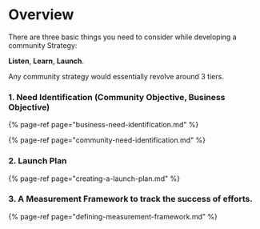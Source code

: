 # Overview

There are three basic things you need to consider while developing a community Strategy: 

**Listen**, **Learn**, **Launch**.

Any community strategy would essentially revolve around 3 tiers.

### **1. Need Identification** \(Community Objective, Business Objective\)

{% page-ref page="business-need-identification.md" %}

{% page-ref page="community-need-identification.md" %}



### **2. Launch Plan**

{% page-ref page="creating-a-launch-plan.md" %}



### 3. A Measurement Framework to track the success of efforts.

{% page-ref page="defining-measurement-framework.md" %}



